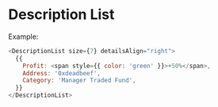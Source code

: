 # Description List

Example:

```js
<DescriptionList size={7} detailsAlign="right">
  {{
    Profit: <span style={{ color: 'green' }}>+50%</span>,
    Address: '0xdeadbeef',
    Category: 'Manager Traded Fund',
  }}
</DescriptionList>
```
